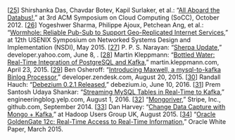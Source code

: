 [[25](ch11.html#Das2012uf_ch11-marker)] Shirshanka Das, Chavdar Botev, Kapil Surlaker,
et al.: “[All Aboard the Databus!](http://www.socc2012.org/s18-das.pdf),” at 3rd ACM
Symposium on Cloud Computing (SoCC), October 2012. [[26](ch11.html#Sharma2015te_ch11-marker)] Yogeshwer Sharma, Philippe Ajoux, Petchean Ang, et al.:
“[Wormhole:
Reliable Pub-Sub to Support Geo-Replicated Internet Services](https://www.usenix.org/system/files/conference/nsdi15/nsdi15-paper-sharma.pdf),” at 12th USENIX Symposium on
Networked Systems Design and Implementation (NSDI), May 2015. [[27](ch11.html#Narayan2010wq-marker)] P. P. S. Narayan:
“[Sherpa Update](http://web.archive.org/web/20160801221400/https://developer.yahoo.com/blogs/ydn/sherpa-7992.html),”
developer.yahoo.com, June 8, . [[28](ch11.html#Kleppmann2015vl-marker)] Martin Kleppmann:
“[Bottled
Water: Real-Time Integration of PostgreSQL and Kafka](http://martin.kleppmann.com/2015/04/23/bottled-water-real-time-postgresql-kafka.html),” martin.kleppmann.com, April 23, 2015. [[29](ch11.html#Osheroff2015uy-marker)] Ben Osheroff:
“[Introducing
Maxwell, a mysql-to-kafka Binlog Processor](https://developer.zendesk.com/blog/introducing-maxwell-a-mysql-to-kafka-binlog-processor),” developer.zendesk.com, August 20, 2015. [[30](ch11.html#Debezium2016-marker)] Randall Hauch:
“[Debezium 0.2.1 Released](http://debezium.io/blog/2016/06/10/Debezium-0/),” debezium.io,
June 10, 2016. [[31](ch11.html#Shankar2016ug-marker)] Prem Santosh Udaya Shankar:
“[Streaming
MySQL Tables in Real-Time to Kafka](https://engineeringblog.yelp.com/2016/08/streaming-mysql-tables-in-real-time-to-kafka.html),” engineeringblog.yelp.com, August 1, 2016. [[32](ch11.html#Mongoriver2016-marker)] “[Mongoriver](https://github.com/stripe/mongoriver),”
Stripe, Inc., github.com, September 2014. [[33](ch11.html#Harvey2015vl-marker)] Dan Harvey:
“[Change
Data Capture with Mongo + Kafka](http://www.slideshare.net/danharvey/change-data-capture-with-mongodb-and-kafka),” at Hadoop Users Group UK, August 2015. [[34](ch11.html#GoldenGate2013ub-marker)] “[Oracle
GoldenGate 12c: Real-Time Access to Real-Time Information](http://www.oracle.com/us/products/middleware/data-integration/oracle-goldengate-realtime-access-2031152.pdf),” Oracle White Paper, March 2015.